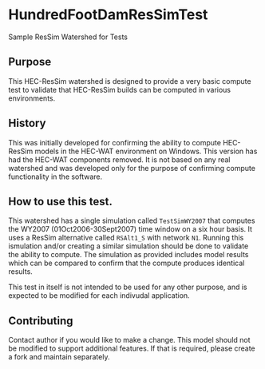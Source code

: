 # HundredFootDamResSimTest
Sample ResSim Watershed for Tests

## Purpose
This HEC-ResSim watershed is designed to provide a very basic compute test to validate that HEC-ResSim builds can be computed in  various environments.

## History
This was initially developed for confirming the ability to compute HEC-ResSim models in the HEC-WAT environment on Windows.  This version has had the HEC-WAT components removed.  It is not based on any real watershed and was developed only for the purpose of confirming compute functionality in the software.

## How to use this test.
This watershed has a single simulation called `TestSimWY2007` that computes the WY2007 (01Oct2006-30Sept2007) time window on a six hour basis.  It uses a ResSim alternative called `RSAlt1_S` with network `N1`.  Running this ismulation and/or creating a similar simulation should be done to validate the ability to compute.  The simulation as provided includes model results which can be compared to confirm that the compute produces identical results.

This test in itself is not intended to be used for any other purpose, and is expected to be modified for each indivudal application.

## Contributing
Contact author if you would like to make a change.  This model should not be modified to support additional features.  If that is required, please create a fork and maintain separately.
